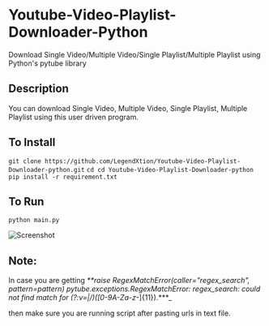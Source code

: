 # Youtube-Video-Playlist-Downloader-Python
Download Single Video/Multiple Video/Single Playlist/Multiple Playlist using Python's pytube library

## Description
You can download Single Video, Multiple Video, Single Playlist, Multiple Playlist using this user driven program.

## To Install
`git clone https://github.com/LegendXtion/Youtube-Video-Playlist-Downloader-python.git`
`cd cd Youtube-Video-Playlist-Downloader-python`
`pip install -r requirement.txt`

## To Run 
`python main.py`

![Screenshot](https://i.ibb.co/HhNV0Mb/Capture.png)

## Note:
In case you are getting _**raise RegexMatchError(caller="regex_search", pattern=pattern)
pytube.exceptions.RegexMatchError: regex_search: could not find match for (?:v=|\/)([0-9A-Za-z_-]{11}).***_

then make sure you are running script after pasting urls in text file.


